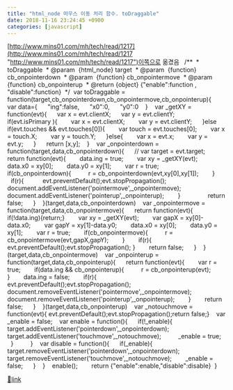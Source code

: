 ```yaml
---
title: "html_node 마우스 이동 처리 함수. toDraggable"
date: 2018-11-16 23:24:45 +0900
categories: [javascript]
---
```


[http://www.mins01.com/mh/tech/read/1217](http://www.mins01.com/mh/tech/read/1217 "http://www.mins01.com/mh/tech/read/1217")이쪽으로 옮겼음  &#xD;
  /**  * toDraggable  * @param  {html_node} target  * @param  {function} cb_onpointerdown  * @param  {function} cb_onpointermove  * @param  {function} cb_onpointerup  * @return {object} {"enable":function , "disable":function}  */  var toDraggable = function(target,cb_onpointerdown,cb_onpointermove,cb_onpointerup){    var data={      "ing":false,      "x0":0,      "y0":0    }    var _getXY = function(evt){      var x = evt.clientX;      var y = evt.clientY;      if(evt.isPrimary ){        var x = evt.clientX;        var y = evt.clientY;      }else if(evt.touches &amp;&amp; evt.touches[0]){        var touch = evt.touches[0];        var x = touch.X;        var y = touch.Y;      }else{        var x = evt.x;        var y = evt.y;      }      return [x,y];    }    var _onpointerdown = function(target,data,cb_onpointerdown){      // var target = evt.target;      return function(evt){        data.ing = true;        var xy = _getXY(evt);        data.x0 = xy[0];        data.y0 = xy[1];        var r = true;        if(cb_onpointerdown){          r = cb_onpointerdown(evt,xy[0],xy[1]);        }        if(r){           evt.preventDefault();evt.stopPropagation();           document.addEventListener('pointermove',_onpointermove);          document.addEventListener('pointerup',_onpointerup);        }                return false;      }    }(target,data,cb_onpointerdown)    var _onpointermove = function(target,data,cb_onpointermove){      return function(evt){        if(!data.ing){return;}        var xy = _getXY(evt);        var gapX = xy[0]-data.x0;        var gapY = xy[1]-data.y0;        data.x0 = xy[0];        data.y0 = xy[1];        var r = true;        if(cb_onpointermove){          r = cb_onpointermove(evt,gapX,gapY);        }        if(r){ evt.preventDefault();evt.stopPropagation(); }        return false;      }    }(target,data,cb_onpointermove)    var _onpointerup = function(target,data,cb_onpointerup){      return function(evt){        var r = true;        if(data.ing &amp;&amp; cb_onpointerup){          r = cb_onpointerup(evt);        }        data.ing = false;        if(r){           evt.preventDefault();evt.stopPropagation();          document.removeEventListener('pointermove',_onpointermove);          document.removeEventListener('pointerup',_onpointerup);        }        return false;      }    }(target,data,cb_onpointerup)    var _notouchmove = function(evt){ evt.preventDefault();evt.stopPropagation();return false;}    var _enable = false;    var enable = function(){      if(!_enable){        target.addEventListener('pointerdown',_onpointerdown);        target.addEventListener('touchmove',_notouchmove);          _enable = true;      }          }    var disable = function(){      if(_enable){        target.removeEventListener('pointerdown',_onpointerdown);        target.removeEventListener('touchmove',_notouchmove);        _enable = false;      }    }    enable();        return {"enable":enable,"disable":disable}  }


[🔗link](http://www.mins01.com/mh/tech/read/1212)